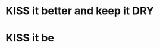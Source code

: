 # KISS it better and keep it DRY

# KISS it be
<!--stackedit_data:
eyJoaXN0b3J5IjpbMTExMzgxMDI1M119
-->
